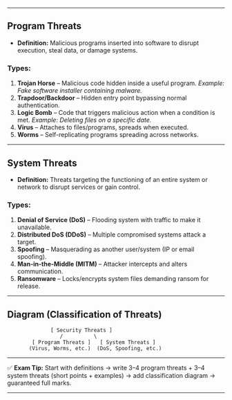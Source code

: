 

---

## **Program Threats**

* **Definition:** Malicious programs inserted into software to disrupt execution, steal data, or damage systems.

### **Types:**

1. **Trojan Horse** – Malicious code hidden inside a useful program.
   *Example: Fake software installer containing malware.*
2. **Trapdoor/Backdoor** – Hidden entry point bypassing normal authentication.
3. **Logic Bomb** – Code that triggers malicious action when a condition is met.
   *Example: Deleting files on a specific date.*
4. **Virus** – Attaches to files/programs, spreads when executed.
5. **Worms** – Self-replicating programs spreading across networks.

---

## **System Threats**

* **Definition:** Threats targeting the functioning of an entire system or network to disrupt services or gain control.

### **Types:**

1. **Denial of Service (DoS)** – Flooding system with traffic to make it unavailable.
2. **Distributed DoS (DDoS)** – Multiple compromised systems attack a target.
3. **Spoofing** – Masquerading as another user/system (IP or email spoofing).
4. **Man-in-the-Middle (MITM)** – Attacker intercepts and alters communication.
5. **Ransomware** – Locks/encrypts system files demanding ransom for release.

---

## **Diagram (Classification of Threats)**

```
              [ Security Threats ]
                 /          \
        [ Program Threats ]   [ System Threats ]
       (Virus, Worms, etc.)  (DoS, Spoofing, etc.)
```

---

✅ **Exam Tip:** Start with definitions → write 3–4 program threats + 3–4 system threats (short points + examples) → add classification diagram → guaranteed full marks.

---

